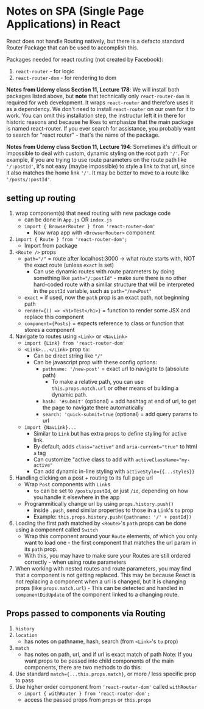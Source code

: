 # Notes on SPA (Single Page Applications) in React
React does not handle Routing natively, but there is a defacto standard Router Package that can be used to accomplish this.

Packages needed for react routing (not created by Facebook):
1. `react-router` - for logic
2. `react-router-dom` - for rendering to dom

**Notes from Udemy class Section 11, Lecture 178**: We will install both packages listed above, but **note** that technically only `react-router-dom` is required for web development. It wraps `react-router` and therefore uses it as a dependency. We don't need to install `react-router` on our own for it to work. You can omit this installation step, the instructur left it in there for historic reasons and because he likes to emphasize that the main package is named react-router. If you ever search for assistance, you probably want to search for "react router" - that's the name of the package.

**Notes from Udemy class Section 11, Lecture 194**: Sometimes it's difficult or impossible to deal with custom, dynamic styling on the root path `'/'`. For example, if you are trying to use route parameters on the route path like `'/:postId'`, it's not easy (maybe impossible) to style a link to that url, since it also matches the home link `'/'`. It may be better to move to a route like `'/posts/:postId'`.

## setting up routing
1. wrap component(s) that need routing with new package code
    - can be done in `App.js` OR `index.js`
    - `import { BrowserRouter } from 'react-router-dom'`
        - Now wrap app with `<BrowserRouter>` component
2. `import { Route } from 'react-router-dom';`
    - Import from package
3. `<Route />` props
    - `path="/"` = route after localhost:3000 -> what route starts with, NOT the exact route (unless `exact` is set)
        - Can use dynamic routes with route parameters by doing something like `path="/:postId"` - make sure there is no other hard-coded route with a similar structure that will be interpreted in the `postId` variable, such as `path="/newPost"`
    - `exact` = if used, now the `path` prop is an exact path, not beginning path
    - `render={() => <h1>Test</h1>}` = function to render some JSX and replace this component
    - `component={Posts}` = expects reference to class or function that stores a component
4. Navigate to routes using `<Link>` or `<NavLink>`
    - `import {Link} from 'react-router-dom'`
    - `<Link>...</Link>` prop `to`:
        - Can be direct string like `"/"`
        - Can be javascript prop with these config options:
            - `pathname: '/new-post'` = exact url to navigate to (absolute path)
                - To make a relative path, you can use `this.props.match.url` or other means of building a dynamic path.
            - `hash: '#submit'` (optional) = add hashtag at end of url, to get the page to navigate there automatically
            - `search: 'quick-submit=true` (optional) = add query params to url
    - `import {NavLink}...`
        - Similar to `Link` but has extra props to define styling for active link.
        - By default, adds `class="active"` and `aria-current="true"` to html `a` tag
        - Can customize "active class to add with `activeClassName="my-active"`
        - Can add dynamic in-line styling with `activeStyle={{...styles}}`
5. Handling clicking on a post + routing to its full page url
    - Wrap `Post` components with `Link`s
        - `to` can be set to `/posts/postId`, or just `/id`, depending on how you handle it elsewhere in the app
    - Programmitically change url by using `props.history.push()`
        - inside `.push`, send similar properties to those in a `Link`'s `to` prop
        - Example: `this.props.history.push({pathname: '/' + postId})`
6. Loading the first path matched by `<Route>`'s `path` props can be done using a component called `Switch`
    - Wrap this component around your `Route` elements, of which you only want to load one - the first component that matches the url param in its `path` prop.
    - With this, you may have to make sure your Routes are still ordered correctly - when using route parameters
7. When working with nested routes and route parameters, you may find that a component is not getting replaced. This may be because React is not replacing a component when a url is changed, but it is changing props (like `props.match.url`) - This can be detected and handled in `componentDidUpdate` of the component linked to a changing route.

## Props passed to components via Routing
1. `history`
2. `location`
    - has notes on pathname, hash, search (from `<Link>`'s `to` prop)
3. `match`
    - has notes on path, url, and if url is exact match of path
Note: If you want props to be passed into child components of the main components, there are two methods to do this:
1. Use standard `match={...this.props.match}`, or more / less specific prop to pass
2. Use higher order component from `'react-router-dom'` called `withRouter`
    - `import { withRouter } from 'react-router-dom';`
    - access the passed props from `props` or `this.props`